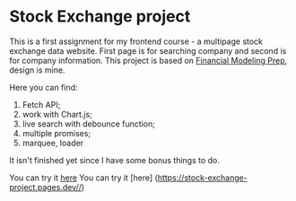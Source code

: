 # Stock Exchange project

This is a first assignment for my frontend course - a multipage stock exchange data website. First page is for searching company and second is for company information.
This project is based on [Financial Modeling Prep](https://site.financialmodelingprep.com/), design is mine.

Here you can find:

1. Fetch API;
2. work with Chart.js;
3. live search with debounce function;
4. multiple promises;
5. marquee, loader

It isn't finished yet since I have some bonus things to do.

You can try it [here](https://stock-exchange-project.pages.dev//)
You can try it [here] (https://stock-exchange-project.pages.dev//)

